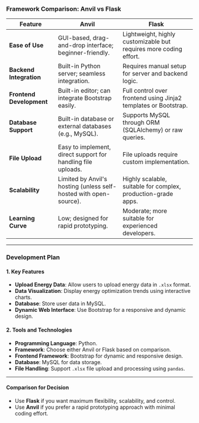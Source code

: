 
### **Framework Comparison: Anvil vs Flask**

| Feature                  | **Anvil**                                                            | **Flask**                                                         |
|--------------------------|----------------------------------------------------------------------|-------------------------------------------------------------------|
| **Ease of Use**          | GUI-based, drag-and-drop interface; beginner-friendly.              | Lightweight, highly customizable but requires more coding effort. |
| **Backend Integration**  | Built-in Python server; seamless integration.                       | Requires manual setup for server and backend logic.              |
| **Frontend Development** | Built-in editor; can integrate Bootstrap easily.                    | Full control over frontend using Jinja2 templates or Bootstrap.  |
| **Database Support**     | Built-in database or external databases (e.g., MySQL).              | Supports MySQL through ORM (SQLAlchemy) or raw queries.          |
| **File Upload**          | Easy to implement, direct support for handling file uploads.        | File uploads require custom implementation.                      |
| **Scalability**          | Limited by Anvil's hosting (unless self-hosted with open-source).   | Highly scalable, suitable for complex, production-grade apps.    |
| **Learning Curve**       | Low; designed for rapid prototyping.                               | Moderate; more suitable for experienced developers.              |

---

### **Development Plan**

#### **1. Key Features**
- **Upload Energy Data**: Allow users to upload energy data in `.xlsx` format.
- **Data Visualization**: Display energy optimization trends using interactive charts.
- **Database**: Store user data in MySQL.
- **Dynamic Web Interface**: Use Bootstrap for a responsive and dynamic design.

#### **2. Tools and Technologies**
- **Programming Language**: Python.
- **Framework**: Choose either Anvil or Flask based on comparison.
- **Frontend Framework**: Bootstrap for dynamic and responsive design.
- **Database**: MySQL for data storage.
- **File Handling**: Support `.xlsx` file upload and processing using `pandas`.

---

#### **Comparison for Decision**
- Use **Flask** if you want maximum flexibility, scalability, and control.
- Use **Anvil** if you prefer a rapid prototyping approach with minimal coding effort.
